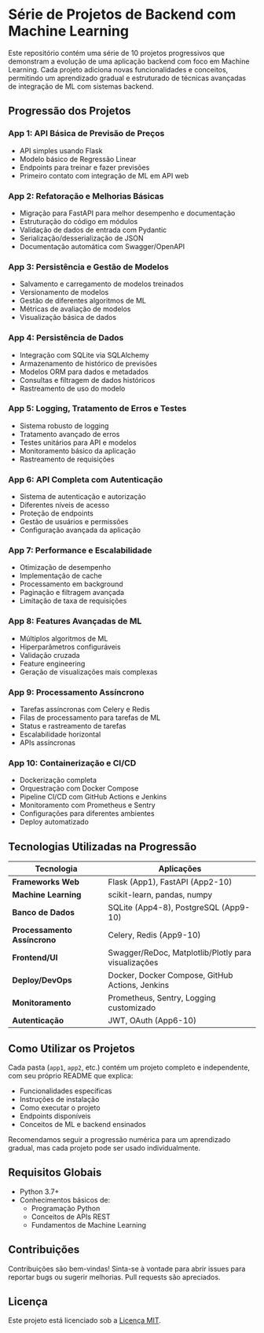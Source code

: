 # Série de Projetos de Backend com Machine Learning

Este repositório contém uma série de 10 projetos progressivos que demonstram a evolução de uma aplicação backend com foco em Machine Learning. Cada projeto adiciona novas funcionalidades e conceitos, permitindo um aprendizado gradual e estruturado de técnicas avançadas de integração de ML com sistemas backend.

## Progressão dos Projetos

### App 1: API Básica de Previsão de Preços
- API simples usando Flask
- Modelo básico de Regressão Linear
- Endpoints para treinar e fazer previsões
- Primeiro contato com integração de ML em API web

### App 2: Refatoração e Melhorias Básicas
- Migração para FastAPI para melhor desempenho e documentação
- Estruturação do código em módulos
- Validação de dados de entrada com Pydantic
- Serialização/desserialização de JSON
- Documentação automática com Swagger/OpenAPI

### App 3: Persistência e Gestão de Modelos
- Salvamento e carregamento de modelos treinados
- Versionamento de modelos
- Gestão de diferentes algoritmos de ML
- Métricas de avaliação de modelos
- Visualização básica de dados

### App 4: Persistência de Dados
- Integração com SQLite via SQLAlchemy
- Armazenamento de histórico de previsões
- Modelos ORM para dados e metadados
- Consultas e filtragem de dados históricos
- Rastreamento de uso do modelo

### App 5: Logging, Tratamento de Erros e Testes
- Sistema robusto de logging
- Tratamento avançado de erros
- Testes unitários para API e modelos
- Monitoramento básico da aplicação
- Rastreamento de requisições

### App 6: API Completa com Autenticação
- Sistema de autenticação e autorização
- Diferentes níveis de acesso
- Proteção de endpoints
- Gestão de usuários e permissões
- Configuração avançada da aplicação

### App 7: Performance e Escalabilidade
- Otimização de desempenho
- Implementação de cache
- Processamento em background
- Paginação e filtragem avançada
- Limitação de taxa de requisições

### App 8: Features Avançadas de ML
- Múltiplos algoritmos de ML
- Hiperparâmetros configuráveis
- Validação cruzada
- Feature engineering
- Geração de visualizações mais complexas

### App 9: Processamento Assíncrono
- Tarefas assíncronas com Celery e Redis
- Filas de processamento para tarefas de ML
- Status e rastreamento de tarefas
- Escalabilidade horizontal
- APIs assíncronas

### App 10: Containerização e CI/CD
- Dockerização completa
- Orquestração com Docker Compose
- Pipeline CI/CD com GitHub Actions e Jenkins
- Monitoramento com Prometheus e Sentry
- Configurações para diferentes ambientes
- Deploy automatizado

## Tecnologias Utilizadas na Progressão

| Tecnologia | Aplicações |
|------------|------------|
| **Frameworks Web** | Flask (App1), FastAPI (App2-10) |
| **Machine Learning** | scikit-learn, pandas, numpy |
| **Banco de Dados** | SQLite (App4-8), PostgreSQL (App9-10) |
| **Processamento Assíncrono** | Celery, Redis (App9-10) |
| **Frontend/UI** | Swagger/ReDoc, Matplotlib/Plotly para visualizações |
| **Deploy/DevOps** | Docker, Docker Compose, GitHub Actions, Jenkins |
| **Monitoramento** | Prometheus, Sentry, Logging customizado |
| **Autenticação** | JWT, OAuth (App6-10) |

## Como Utilizar os Projetos

Cada pasta (`app1`, `app2`, etc.) contém um projeto completo e independente, com seu próprio README que explica:
- Funcionalidades específicas
- Instruções de instalação
- Como executar o projeto
- Endpoints disponíveis
- Conceitos de ML e backend ensinados

Recomendamos seguir a progressão numérica para um aprendizado gradual, mas cada projeto pode ser usado individualmente.

## Requisitos Globais

- Python 3.7+
- Conhecimentos básicos de:
  - Programação Python
  - Conceitos de APIs REST
  - Fundamentos de Machine Learning

## Contribuições

Contribuições são bem-vindas! Sinta-se à vontade para abrir issues para reportar bugs ou sugerir melhorias. Pull requests são apreciados.

## Licença

Este projeto está licenciado sob a [Licença MIT](LICENSE).
